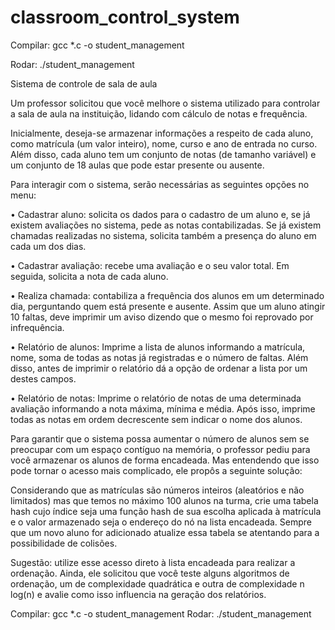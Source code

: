 # classroom_control_system

Compilar: gcc *.c -o student_management

Rodar: ./student_management

Sistema de controle de sala de aula

Um professor solicitou que você melhore o sistema utilizado para controlar a sala de aula na instituição, lidando com cálculo de notas e frequência.

Inicialmente, deseja-se armazenar informações a respeito de cada aluno, como matrı́cula (um valor inteiro), nome, curso e ano de entrada no curso. Além disso, cada aluno tem um conjunto de notas (de tamanho variável) e um conjunto de 18 aulas que pode estar presente ou ausente.

Para interagir com o sistema, serão necessárias as seguintes opções no menu:

• Cadastrar aluno: solicita os dados para o cadastro de um aluno e, se já existem avaliações no sistema, pede as notas contabilizadas. Se já existem chamadas realizadas no sistema, solicita também a presença do aluno em cada um dos dias.

• Cadastrar avaliação: recebe uma avaliação e o seu valor total. Em seguida, solicita a nota de cada aluno.

• Realiza chamada: contabiliza a frequência dos alunos em um determinado dia, perguntando quem está presente e ausente. Assim que um aluno atingir 10 faltas, deve imprimir um aviso dizendo que o mesmo foi reprovado por infrequência.

• Relatório de alunos: Imprime a lista de alunos informando a matrı́cula, nome, soma de todas as notas já registradas e o número de faltas. Além disso, antes de imprimir o relatório dá a opção de ordenar a lista por um destes campos.

• Relatório de notas: Imprime o relatório de notas de uma determinada avaliação informando a nota máxima, mı́nima e média. Após isso, imprime todas as notas em ordem decrescente sem indicar o nome dos alunos.

Para garantir que o sistema possa aumentar o número de alunos sem se preocupar com um espaço contı́guo na memória, o professor pediu para você armazenar os alunos de forma encadeada. Mas entendendo que isso pode tornar o acesso mais complicado, ele propôs a seguinte solução:

Considerando que as matrı́culas são números inteiros (aleatórios e não limitados) mas que temos no máximo 100 alunos na turma, crie uma tabela hash cujo ı́ndice seja uma função hash de sua escolha aplicada à matrı́cula e o valor armazenado seja o endereço do nó na lista encadeada. Sempre que um novo aluno for adicionado atualize essa tabela se atentando para a possibilidade de colisões.

Sugestão: utilize esse acesso direto à lista encadeada para realizar a ordenação. Ainda, ele solicitou que você teste alguns algoritmos de ordenação, um de complexidade quadrática e outra de complexidade n log(n) e avalie como isso influencia na geração dos relatórios.

Compilar: gcc *.c -o student_management
Rodar: ./student_management
